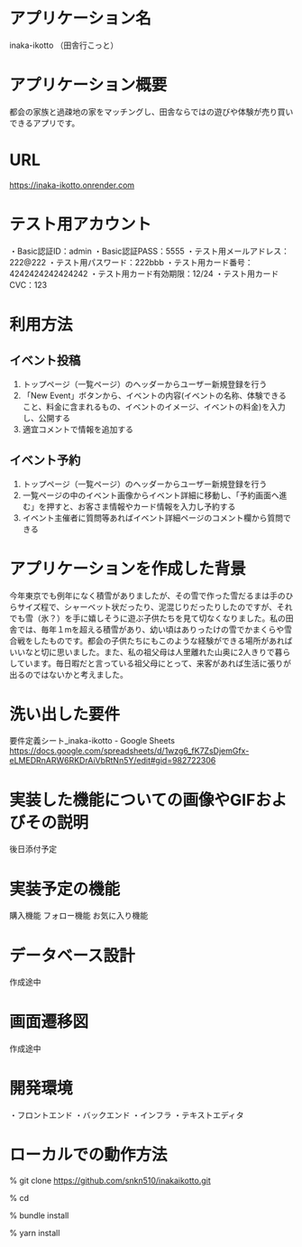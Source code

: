 # アプリケーション名
inaka-ikotto （田舎行こっと）

# アプリケーション概要
都会の家族と過疎地の家をマッチングし、田舎ならではの遊びや体験が売り買いできるアプリです。

# URL
https://inaka-ikotto.onrender.com

# テスト用アカウント
・Basic認証ID：admin
・Basic認証PASS：5555
・テスト用メールアドレス：222@222
・テスト用パスワード：222bbb
・テスト用カード番号：4242424242424242
・テスト用カード有効期限：12/24
・テスト用カードCVC：123

# 利用方法
## イベント投稿
1. トップページ（一覧ページ）のヘッダーからユーザー新規登録を行う
2. 「New Event」ボタンから、イベントの内容(イベントの名称、体験できること、料金に含まれるもの、イベントのイメージ、イベントの料金)を入力し、公開する
3. 適宜コメントで情報を追加する

## イベント予約
1. トップページ（一覧ページ）のヘッダーからユーザー新規登録を行う
2. 一覧ページの中のイベント画像からイベント詳細に移動し、「予約画面へ進む」を押すと、お客さま情報やカード情報を入力し予約する
3. イベント主催者に質問等あればイベント詳細ページのコメント欄から質問できる

# アプリケーションを作成した背景
今年東京でも例年になく積雪がありましたが、その雪で作った雪だるまは手のひらサイズ程で、シャーベット状だったり、泥混じりだったりしたのですが、それでも雪（氷？）を手に嬉しそうに遊ぶ子供たちを見て切なくなりました。私の田舎では、毎年１mを超える積雪があり、幼い頃はありったけの雪でかまくらや雪合戦をしたものです。都会の子供たちにもこのような経験ができる場所があればいいなと切に思いました。また、私の祖父母は人里離れた山奥に2人きりで暮らしています。毎日暇だと言っている祖父母にとって、来客があれば生活に張りが出るのではないかと考えました。

# 洗い出した要件
要件定義シート_inaka-ikotto - Google Sheets
https://docs.google.com/spreadsheets/d/1wzg6_fK7ZsDjemGfx-eLMEDRnARW6RKDrAiVbRtNn5Y/edit#gid=982722306

# 実装した機能についての画像やGIFおよびその説明
後日添付予定

# 実装予定の機能
購入機能
フォロー機能
お気に入り機能

# データベース設計
作成途中

# 画面遷移図
作成途中

# 開発環境
・フロントエンド
・バックエンド
・インフラ
・テキストエディタ

# ローカルでの動作方法
% git clone https://github.com/snkn510/inakaikotto.git

% cd 

% bundle install

% yarn install
